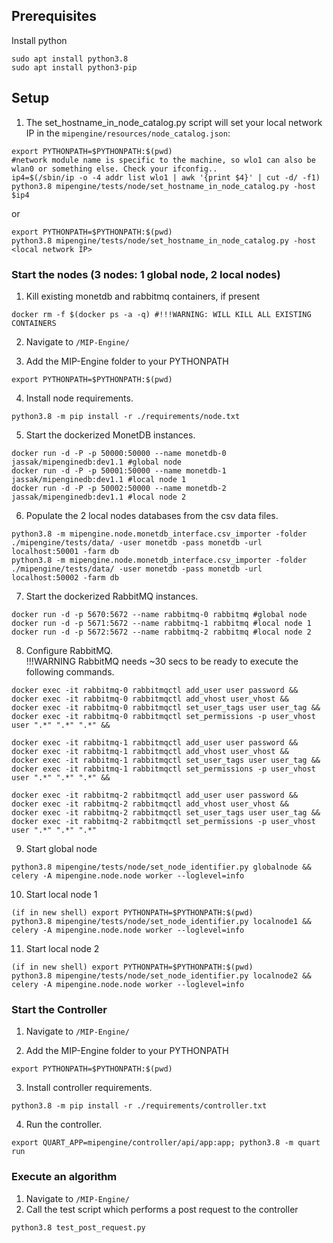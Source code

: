## Prerequisites

Install python <br/>
```
sudo apt install python3.8
sudo apt install python3-pip
```

## Setup
1. The set_hostname_in_node_catalog.py script will set your local network IP in the `mipengine/resources/node_catalog.json`:<br/>

```
export PYTHONPATH=$PYTHONPATH:$(pwd)
#network module name is specific to the machine, so wlo1 can also be wlan0 or something else. Check your ifconfig..
ip4=$(/sbin/ip -o -4 addr list wlo1 | awk '{print $4}' | cut -d/ -f1) 
python3.8 mipengine/tests/node/set_hostname_in_node_catalog.py -host $ip4
```
or
```
export PYTHONPATH=$PYTHONPATH:$(pwd)
python3.8 mipengine/tests/node/set_hostname_in_node_catalog.py -host <local network IP>
```

### Start the nodes (3 nodes: 1 global node, 2 local nodes)
1. Kill existing monetdb and rabbitmq containers, if present <br/>
```
docker rm -f $(docker ps -a -q) #!!!WARNING: WILL KILL ALL EXISTING CONTAINERS
```

2. Navigate to `/MIP-Engine/` <br/>

3. Add the MIP-Engine folder to your PYTHONPATH<br/>
```
export PYTHONPATH=$PYTHONPATH:$(pwd)
```

4. Install node requirements. <br/>
```
python3.8 -m pip install -r ./requirements/node.txt
```

5. Start the dockerized MonetDB instances. <br/>
```
docker run -d -P -p 50000:50000 --name monetdb-0 jassak/mipenginedb:dev1.1 #global node
docker run -d -P -p 50001:50000 --name monetdb-1 jassak/mipenginedb:dev1.1 #local node 1
docker run -d -P -p 50002:50000 --name monetdb-2 jassak/mipenginedb:dev1.1 #local node 2
```

6. Populate the 2 local nodes databases from the csv data files.
```
python3.8 -m mipengine.node.monetdb_interface.csv_importer -folder ./mipengine/tests/data/ -user monetdb -pass monetdb -url localhost:50001 -farm db
python3.8 -m mipengine.node.monetdb_interface.csv_importer -folder ./mipengine/tests/data/ -user monetdb -pass monetdb -url localhost:50002 -farm db
```

7. Start the dockerized RabbitMQ instances. <br/>
```
docker run -d -p 5670:5672 --name rabbitmq-0 rabbitmq #global node
docker run -d -p 5671:5672 --name rabbitmq-1 rabbitmq #local node 1
docker run -d -p 5672:5672 --name rabbitmq-2 rabbitmq #local node 2
```

8. Configure RabbitMQ. <br/>
   !!!WARNING RabbitMQ needs ~30 secs to be ready to execute the following commands.
```
docker exec -it rabbitmq-0 rabbitmqctl add_user user password &&
docker exec -it rabbitmq-0 rabbitmqctl add_vhost user_vhost &&
docker exec -it rabbitmq-0 rabbitmqctl set_user_tags user user_tag &&
docker exec -it rabbitmq-0 rabbitmqctl set_permissions -p user_vhost user ".*" ".*" ".*" &&

docker exec -it rabbitmq-1 rabbitmqctl add_user user password &&
docker exec -it rabbitmq-1 rabbitmqctl add_vhost user_vhost &&
docker exec -it rabbitmq-1 rabbitmqctl set_user_tags user user_tag &&
docker exec -it rabbitmq-1 rabbitmqctl set_permissions -p user_vhost user ".*" ".*" ".*" &&

docker exec -it rabbitmq-2 rabbitmqctl add_user user password &&
docker exec -it rabbitmq-2 rabbitmqctl add_vhost user_vhost &&
docker exec -it rabbitmq-2 rabbitmqctl set_user_tags user user_tag &&
docker exec -it rabbitmq-2 rabbitmqctl set_permissions -p user_vhost user ".*" ".*" ".*" 
```

9. Start global node
```
python3.8 mipengine/tests/node/set_node_identifier.py globalnode && celery -A mipengine.node.node worker --loglevel=info
```
10. Start local node 1
```
(if in new shell) export PYTHONPATH=$PYTHONPATH:$(pwd)
python3.8 mipengine/tests/node/set_node_identifier.py localnode1 && celery -A mipengine.node.node worker --loglevel=info
```
11. Start local node 2
```
(if in new shell) export PYTHONPATH=$PYTHONPATH:$(pwd)
python3.8 mipengine/tests/node/set_node_identifier.py localnode2 && celery -A mipengine.node.node worker --loglevel=info
```

### Start the Controller

1. Navigate to `/MIP-Engine/` <br/>

2. Add the MIP-Engine folder to your PYTHONPATH<br/>
```
export PYTHONPATH=$PYTHONPATH:$(pwd)
```

3. Install controller requirements. <br/>
```
python3.8 -m pip install -r ./requirements/controller.txt
```

4. Run the controller. <br/>
```
export QUART_APP=mipengine/controller/api/app:app; python3.8 -m quart run
```

### Execute an algorithm

1. Navigate to `/MIP-Engine/` <br/>
2. Call the test script which performs a post request to the controller
```
python3.8 test_post_request.py
```

